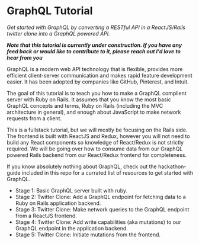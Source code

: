 # GraphQL Tutorial

*Get started with GraphQL by converting a RESTful API in a ReactJS/Rails twitter clone into a GraphQL powered API.*

***Note that this tutorial is currently under construction.  If you have any feed back or would like to contribute to it, please reach out I'd love to hear from you***

GraphQL is a modern web API technology that is flexible, provides more efficient client-server communication and makes rapid feature development easier. It has been adopted by companies like GitHub, Pinterest, and Intuit.

The goal of this tutorial is to teach you how to make a GraphQL complient server with Ruby on Rails.  It assumes that you know the most basic GraphQL concepts and terms, Ruby on Rails (including the MVC architecture in general), and enough about JavaScript to make network requests from a client.

This is a fullstack tutorial, but we will mostly be focusing on the Rails side.  The frontend is built with ReactJS and Redux, however you will not need to build any React components so knowledge of React/Redux is not strictly required.  We will be going over how to consume data from our GraphQL powered Rails backend from our React/Redux frontend for completeness.

If you know absolutely nothing about GraphQL, check out the hackathon-guide included in this repo for a currated list of resources to get started with GraphQL.

+ Stage 1: Basic GraphQL server built with ruby.
+ Stage 2: Twitter Clone: Add a GraphQL endpoint for fetching data to a Ruby on Rails application backend.
+ Stage 3: Twitter Clone: Make network queries to the GraphQL endpoint from a ReactJS frontend.
+ Stage 4: Twitter Clone: Add write capabilities (aka mutations) to our GraphQL endpoint in the application backend.
+ Stage 5: Twitter Clone: Initiate mutations from the frontend.

